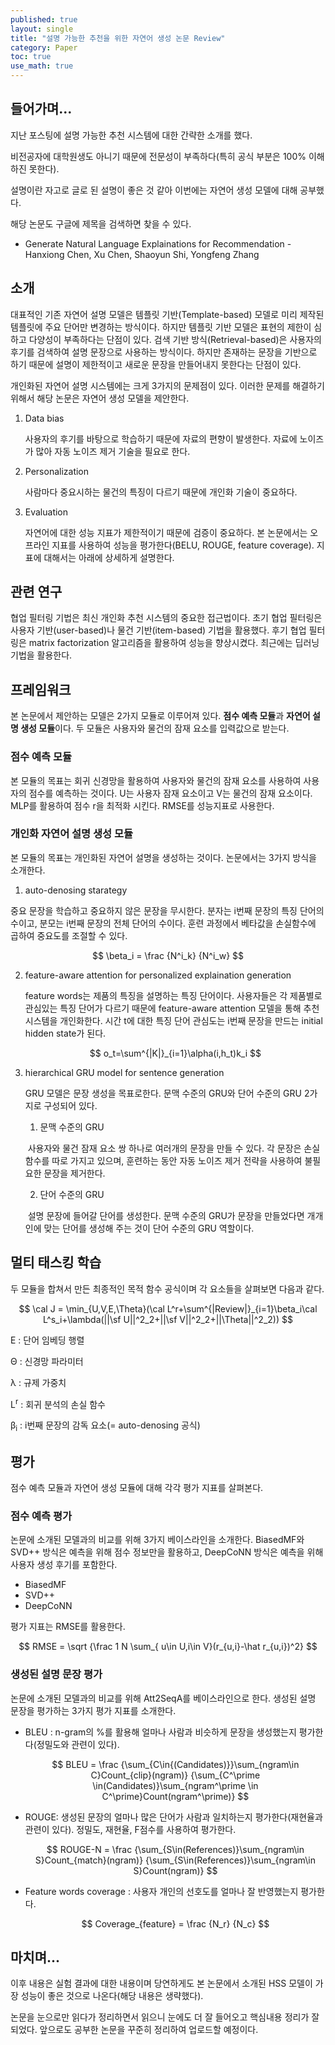 ```yaml
---
published: true
layout: single
title: "설명 가능한 추천을 위한 자연어 생성 논문 Review"
category: Paper
toc: true
use_math: true
---
```


## 들어가며...

지난 포스팅에 설명 가능한 추천 시스템에 대한 간략한 소개를 했다.

비전공자에 대학원생도 아니기 때문에 전문성이 부족하다(특히 공식 부분은 100% 이해하진 못한다).

설명이란 자고로 글로 된 설명이 좋은 것 같아 이번에는 자연어 생성 모델에 대해 공부했다. 

해당 논문도 구글에 제목을 검색하면 찾을 수 있다.



- Generate Natural Language Explainations for Recommendation - Hanxiong Chen, Xu Chen, Shaoyun Shi, Yongfeng Zhang



## 소개

대표적인 기존 자연어 설명 모델은 템플릿 기반(Template-based) 모델로 미리 제작된 템플릿에 주요 단어만 변경하는 방식이다. 하지만 템플릿 기반 모델은 표현의 제한이 심하고 다양성이 부족하다는 단점이 있다. 검색 기반 방식(Retrieval-based)은 사용자의 후기를 검색하여 설명 문장으로 사용하는 방식이다. 하지만 존재하는 문장을 기반으로 하기 때문에 설명이 제한적이고 새로운 문장을 만들어내지 못한다는 단점이 있다.

개인화된 자연어 설명 시스템에는 크게 3가지의 문제점이 있다. 이러한 문제를 해결하기 위해서 해당 논문은 자연어 생성 모델을 제안한다. 



1. Data bias

   사용자의 후기를 바탕으로 학습하기 때문에 자료의 편향이 발생한다. 자료에 노이즈가 많아 자동 노이즈 제거 기술을 필요로 한다.

    

2. Personalization

   사람마다 중요시하는 물건의 특징이 다르기 때문에 개인화 기술이 중요하다.

   

3. Evaluation

   자연어에 대한 성능 지표가 제한적이기 때문에 검증이 중요하다. 본 논문에서는 오프라인 지표를 사용하여 성능을 평가한다(BELU, ROUGE, feature coverage). 지표에 대해서는 아래에 상세하게 설명한다.



## 관련 연구

협업 필터링 기법은 최신 개인화 추천 시스템의 중요한 접근법이다. 초기 협업 필터링은 사용자 기반(user-based)나 물건 기반(item-based) 기법을 활용했다. 후기 협업 필터링은 matrix factorization 알고리즘을 활용하여 성능을 향상시켰다. 최근에는 딥러닝 기법을 활용한다.



## 프레임워크

본 논문에서 제안하는 모델은 2가지 모듈로 이루어져 있다. **점수 예측 모듈**과 **자연어 설명 생성 모듈**이다. 두 모듈은 사용자와 물건의 잠재 요소를 입력값으로 받는다.



### 점수 예측 모듈

본 모듈의 목표는 회귀 신경망을 활용하여 사용자와 물건의 잠재 요소를 사용하여 사용자의 점수를 예측하는 것이다. U는 사용자 잠재 요소이고 V는 물건의 잠재 요소이다. MLP를 활용하여 점수 r을 최적화 시킨다. RMSE를 성능지표로 사용한다.



### 개인화 자연어 설명 생성 모듈

본 모듈의 목표는 개인화된 자연어 설명을 생성하는 것이다. 논문에서는 3가지 방식을 소개한다.

1.  auto-denosing starategy

   중요 문장을 학습하고 중요하지 않은 문장을 무시한다. 분자는 i번째 문장의 특징 단어의 수이고, 분모는 i번째 문장의 전체 단어의 수이다. 훈련 과정에서 베타값을 손실함수에 곱하여 중요도를 조절할 수 있다.
   
   
   $$
   \beta_i = \frac {N^i_k} {N^i_w}
   $$
   
   
2. feature-aware attention for personalized explaination generation

   feature words는 제품의 특징을 설명하는 특징 단어이다. 사용자들은 각 제품별로 관심있는 특징 단어가 다르기 때문에 feature-aware attention 모델을 통해 추천 시스템을 개인화한다. 시간 t에 대한 특징 단어 관심도는 i번째 문장을 만드는 initial hidden state가 된다.

   

   $$
   o_t=\sum^{|K|}_{i=1}\alpha(i,h_t)k_i
   $$

   

3. hierarchical GRU model for sentence generation

   GRU 모델은 문장 생성을 목표로한다. 문맥 수준의 GRU와 단어 수준의 GRU 2가지로 구성되어 있다. 

   

   1) 문맥 수준의 GRU

   ​	사용자와 물건 잠재 요소 쌍 하나로 여러개의 문장을 만들 수 있다. 각 문장은 손실 함수를 따로 가지고 있으며, 훈련하는 동안 자동 노이즈 제거 전략을 사용하여 불필요한 문장을 제거한다.

   

   2) 단어 수준의 GRU

   ​	설명 문장에 들어갈 단어를 생성한다. 문맥 수준의 GRU가 문장을 만들었다면 개개인에 맞는 단어를 생성해 주는 것이 단어 수준의 GRU 역할이다. 



## 멀티 태스킹 학습

두 모듈을 합쳐서 만든 최종적인 목적 함수 공식이며 각 요소들을 살펴보면 다음과 같다. 



$$
\cal J = \min_{U,V,E,\Theta}(\cal L^r+\sum^{|Review|}_{i=1}\beta_i\cal L^s_i+\lambda(||\sf U||^2_2+||\sf V||^2_2+||\Theta||^2_2))
$$



E : 단어 임베딩 행렬

Θ : 신경망 파라미터

λ : 규제 가중치

L<sup>r</sup> : 회귀 분석의 손실 함수

β<sub>i</sub> : i번째 문장의 감독 요소(= auto-denosing 공식)



## 평가

점수 예측 모듈과 자연어 생성 모듈에 대해 각각 평가 지표를 살펴본다.



### 점수 예측 평가

논문에 소개된 모델과의 비교를 위해 3가지 베이스라인을 소개한다. BiasedMF와 SVD++ 방식은 예측을 위해 점수 정보만을 활용하고,  DeepCoNN 방식은 예측을 위해 사용자 생성 후기를 포함한다.

- BiasedMF
- SVD++
- DeepCoNN 

평가 지표는 RMSE를 활용한다.



$$
RMSE = \sqrt {\frac 1 N \sum_{ u\in U,i\in V}(r_{u,i}-\hat r_{u,i})^2}
$$



### 생성된 설명 문장 평가

논문에 소개된 모델과의 비교를 위해 Att2SeqA를 베이스라인으로 한다. 생성된 설명 문장을 평가하는 3가지 평가 지표를 소개한다.



- BLEU : n-gram의 %를 활용해 얼마나 사람과 비슷하게 문장을 생성했는지 평가한다(정밀도와 관련이 있다).
  
  
  $$
  BLEU = \frac {\sum_{C\in{(Candidates)}}\sum_{ngram\in C}Count_{clip}(ngram)} {\sum_{C^\prime \in(Candidates)}\sum_{ngram^\prime \in C^\prime}Count(ngram^\prime)}
  $$
  
  
- ROUGE: 생성된 문장의 얼마나 많은 단어가 사람과 일치하는지 평가한다(재현율과 관련이 있다). 정밀도, 재현율, F점수를 사용하여 평가한다.

  
  
  $$
  ROUGE-N = \frac {\sum_{S\in(References)}\sum_{ngram\in S}Count_{match}(ngram)} {\sum_{S\in(References)}\sum_{ngram\in S}Count(ngram)}
  $$
  
  
- Feature words coverage : 사용자 개인의 선호도를 얼마나 잘 반영했는지 평가한다.
  
  
  $$
  Coverage_{feature} = \frac {N_r} {N_c}
  $$
  



## 마치며...

이후 내용은 실험 결과에 대한 내용이며 당연하게도 본 논문에서 소개된 HSS 모델이 가장 성능이 좋은 것으로 나온다(해당 내용은 생략했다). 

논문을 눈으로만 읽다가 정리하면서 읽으니 눈에도 더 잘 들어오고 핵심내용 정리가 잘 되었다. 앞으로도 공부한 논문을 꾸준히 정리하여 업로드할 예정이다.
